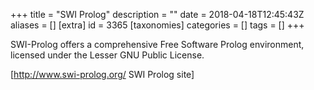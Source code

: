 +++
title = "SWI Prolog"
description = ""
date = 2018-04-18T12:45:43Z
aliases = []
[extra]
id = 3365
[taxonomies]
categories = []
tags = []
+++

SWI-Prolog offers a comprehensive Free Software Prolog environment, licensed under the Lesser GNU Public License.

[http://www.swi-prolog.org/ SWI Prolog site]
